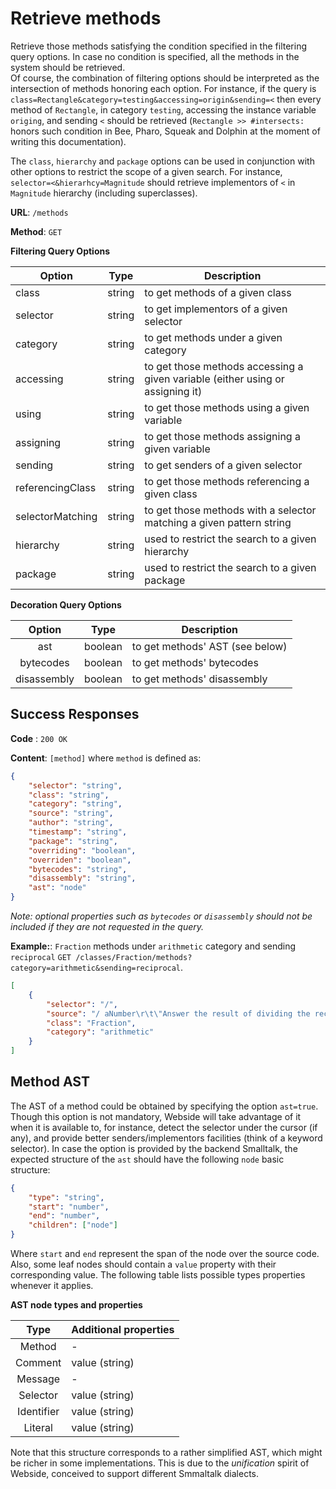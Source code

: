 # Retrieve methods

Retrieve those methods satisfying the condition specified in the filtering query options. In case no condition is specified, all the methods in the system should be retrieved.\
Of course, the combination of filtering options should be interpreted as the intersection of methods honoring each option. For instance, if the query is `class=Rectangle&category=testing&accessing=origin&sending=<` then every method of `Rectangle`, in category `testing`, accessing the instance variable `origing`, and sending `<` should be retrieved (`Rectangle >> #intersects:` honors such condition in Bee, Pharo, Squeak and Dolphin at the moment of writing this documentation).

The `class`, `hierarchy` and `package` options can be used in conjunction with other options to restrict the scope of a given search. For instance, `selector=<&hierarhcy=Magnitude` should retrieve implementors of `<` in `Magnitude` hierarchy (including superclasses).

**URL**: `/methods`

**Method**: `GET`

**Filtering Query Options**

| Option           |  Type  | Description                                                                    |
| ---------------- | :----: | ------------------------------------------------------------------------------ |
| class            | string | to get methods of a given class                                                |
| selector         | string | to get implementors of a given selector                                        |
| category         | string | to get methods under a given category                                          |
| accessing        | string | to get those methods accessing a given variable (either using or assigning it) |
| using            | string | to get those methods using a given variable                                    |
| assigning        | string | to get those methods assigning a given variable                                |
| sending          | string | to get senders of a given selector                                             |
| referencingClass | string | to get those methods referencing a given class                                 |
| selectorMatching | string | to get those methods with a selector matching a given pattern string           |
| hierarchy        | string | used to restrict the search to a given hierarchy                               |
| package          | string | used to restrict the search to a given package                                 |

**Decoration Query Options**

|   Option    |  Type   | Description                     |
| :---------: | :-----: | ------------------------------- |
|     ast     | boolean | to get methods' AST (see below) |
|  bytecodes  | boolean | to get methods' bytecodes       |
| disassembly | boolean | to get methods' disassembly     |

## Success Responses

**Code** : `200 OK`

**Content**: `[method]` where `method` is defined as:

```json
{
	"selector": "string",
	"class": "string",
	"category": "string",
	"source": "string",
	"author": "string",
	"timestamp": "string",
	"package": "string",
	"overriding": "boolean",
	"overriden": "boolean",
	"bytecodes": "string",
	"disassembly": "string",
	"ast": "node"
}
```

_Note: optional properties such as `bytecodes` or `disassembly` should not be included if they are not requested in the query._

**Example:**: `Fraction` methods under `arithmetic` category and sending `reciprocal` `GET /classes/Fraction/methods?category=arithmetic&sending=reciprocal`.

```json
[
	{
		"selector": "/",
		"source": "/ aNumber\r\t\"Answer the result of dividing the receiver by aNumber.\"\r\taNumber isFraction\r\t\tifTrue: [^self * aNumber reciprocal].\r\t^ aNumber adaptToFraction: self andSend: #/",
		"class": "Fraction",
		"category": "arithmetic"
	}
]
```

## Method AST

The AST of a method could be obtained by specifying the option `ast=true`. Though this option is not mandatory, Webside will take advantage of it when it is available to, for instance, detect the selector under the cursor (if any), and provide better senders/implementors facilities (think of a keyword selector).
In case the option is provided by the backend Smalltalk, the expected structure of the `ast` should have the following `node` basic structure:

```json
{
	"type": "string",
	"start": "number",
	"end": "number",
	"children": ["node"]
}
```

Where `start` and `end` represent the span of the node over the source code.
Also, some leaf nodes should contain a `value` property with their corresponding value.
The following table lists possible types properties whenever it applies.

**AST node types and properties**

|    Type    | Additional properties |
| :--------: | --------------------- |
|   Method   | -                     |
|  Comment   | value (string)        |
|  Message   | -                     |
|  Selector  | value (string)        |
| Identifier | value (string)        |
|  Literal   | value (string)        |

Note that this structure corresponds to a rather simplified AST, which might be richer in some implementations. This is due to the _unification_ spirit of Webside, conceived to support different Smmaltalk dialects.
